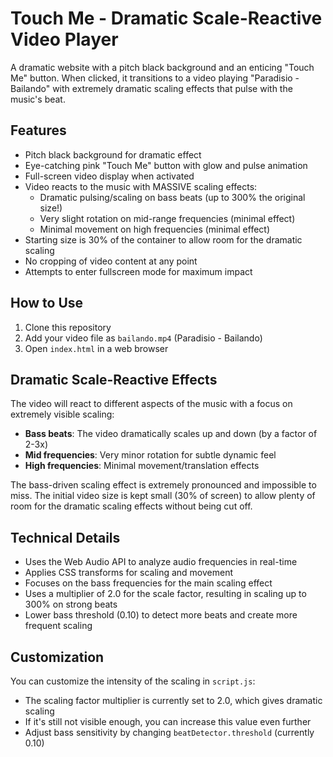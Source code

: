 # Touch Me - Dramatic Scale-Reactive Video Player

A dramatic website with a pitch black background and an enticing "Touch Me" button. When clicked, it transitions to a video playing "Paradisio - Bailando" with extremely dramatic scaling effects that pulse with the music's beat.

## Features

- Pitch black background for dramatic effect
- Eye-catching pink "Touch Me" button with glow and pulse animation
- Full-screen video display when activated
- Video reacts to the music with MASSIVE scaling effects:
  - Dramatic pulsing/scaling on bass beats (up to 300% the original size!)
  - Very slight rotation on mid-range frequencies (minimal effect)
  - Minimal movement on high frequencies (minimal effect)
- Starting size is 30% of the container to allow room for the dramatic scaling
- No cropping of video content at any point
- Attempts to enter fullscreen mode for maximum impact

## How to Use

1. Clone this repository
2. Add your video file as `bailando.mp4` (Paradisio - Bailando)
3. Open `index.html` in a web browser

## Dramatic Scale-Reactive Effects

The video will react to different aspects of the music with a focus on extremely visible scaling:
- **Bass beats**: The video dramatically scales up and down (by a factor of 2-3x)
- **Mid frequencies**: Very minor rotation for subtle dynamic feel
- **High frequencies**: Minimal movement/translation effects

The bass-driven scaling effect is extremely pronounced and impossible to miss. The initial video size is kept small (30% of screen) to allow plenty of room for the dramatic scaling effects without being cut off.

## Technical Details

- Uses the Web Audio API to analyze audio frequencies in real-time
- Applies CSS transforms for scaling and movement
- Focuses on the bass frequencies for the main scaling effect
- Uses a multiplier of 2.0 for the scale factor, resulting in scaling up to 300% on strong beats
- Lower bass threshold (0.10) to detect more beats and create more frequent scaling

## Customization

You can customize the intensity of the scaling in `script.js`:
- The scaling factor multiplier is currently set to 2.0, which gives dramatic scaling
- If it's still not visible enough, you can increase this value even further
- Adjust bass sensitivity by changing `beatDetector.threshold` (currently 0.10)